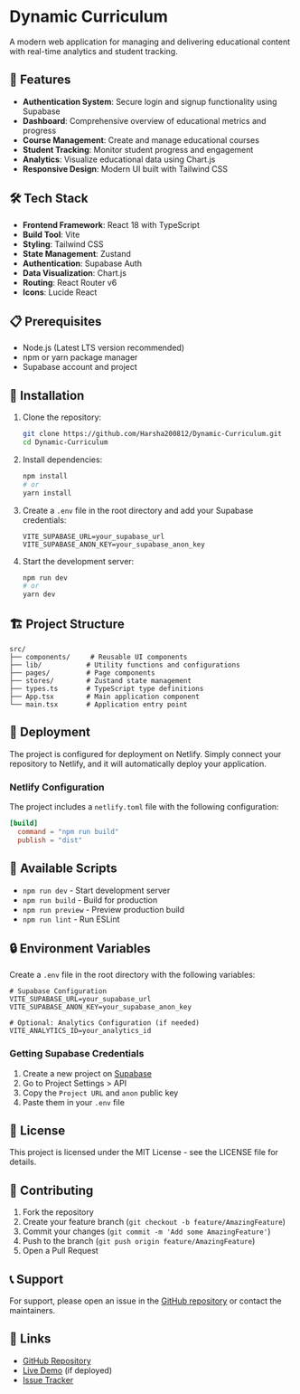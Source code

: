 # Dynamic Curriculum

A modern web application for managing and delivering educational content with real-time analytics and student tracking.

## 🚀 Features

- **Authentication System**: Secure login and signup functionality using Supabase
- **Dashboard**: Comprehensive overview of educational metrics and progress
- **Course Management**: Create and manage educational courses
- **Student Tracking**: Monitor student progress and engagement
- **Analytics**: Visualize educational data using Chart.js
- **Responsive Design**: Modern UI built with Tailwind CSS

## 🛠️ Tech Stack

- **Frontend Framework**: React 18 with TypeScript
- **Build Tool**: Vite
- **Styling**: Tailwind CSS
- **State Management**: Zustand
- **Authentication**: Supabase Auth
- **Data Visualization**: Chart.js
- **Routing**: React Router v6
- **Icons**: Lucide React

## 📋 Prerequisites

- Node.js (Latest LTS version recommended)
- npm or yarn package manager
- Supabase account and project

## 🔧 Installation

1. Clone the repository:
   ```bash
   git clone https://github.com/Harsha200812/Dynamic-Curriculum.git
   cd Dynamic-Curriculum
   ```

2. Install dependencies:
   ```bash
   npm install
   # or
   yarn install
   ```

3. Create a `.env` file in the root directory and add your Supabase credentials:
   ```env
   VITE_SUPABASE_URL=your_supabase_url
   VITE_SUPABASE_ANON_KEY=your_supabase_anon_key
   ```

4. Start the development server:
   ```bash
   npm run dev
   # or
   yarn dev
   ```

## 🏗️ Project Structure

```
src/
├── components/     # Reusable UI components
├── lib/           # Utility functions and configurations
├── pages/         # Page components
├── stores/        # Zustand state management
├── types.ts       # TypeScript type definitions
├── App.tsx        # Main application component
└── main.tsx       # Application entry point
```

## 🚀 Deployment

The project is configured for deployment on Netlify. Simply connect your repository to Netlify, and it will automatically deploy your application.

### Netlify Configuration
The project includes a `netlify.toml` file with the following configuration:
```toml
[build]
  command = "npm run build"
  publish = "dist"
```

## 📝 Available Scripts

- `npm run dev` - Start development server
- `npm run build` - Build for production
- `npm run preview` - Preview production build
- `npm run lint` - Run ESLint

## 🔒 Environment Variables

Create a `.env` file in the root directory with the following variables:

```env
# Supabase Configuration
VITE_SUPABASE_URL=your_supabase_url
VITE_SUPABASE_ANON_KEY=your_supabase_anon_key

# Optional: Analytics Configuration (if needed)
VITE_ANALYTICS_ID=your_analytics_id
```

### Getting Supabase Credentials
1. Create a new project on [Supabase](https://supabase.com)
2. Go to Project Settings > API
3. Copy the `Project URL` and `anon` public key
4. Paste them in your `.env` file

## 📄 License

This project is licensed under the MIT License - see the LICENSE file for details.

## 👥 Contributing

1. Fork the repository
2. Create your feature branch (`git checkout -b feature/AmazingFeature`)
3. Commit your changes (`git commit -m 'Add some AmazingFeature'`)
4. Push to the branch (`git push origin feature/AmazingFeature`)
5. Open a Pull Request

## 📞 Support

For support, please open an issue in the [GitHub repository](https://github.com/Harsha200812/Dynamic-Curriculum/issues) or contact the maintainers.

## 🔗 Links

- [GitHub Repository](https://github.com/Harsha200812/Dynamic-Curriculum)
- [Live Demo](https://dynamic-curriculum.netlify.app) (if deployed)
- [Issue Tracker](https://github.com/Harsha200812/Dynamic-Curriculum/issues)
